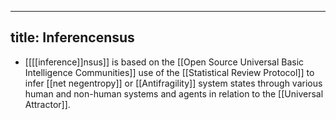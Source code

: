 - ---
  title: Inferencensus
  ---
- [[[[inference]]nsus]] is based on the [[Open Source Universal Basic Intelligence Communities]] use of the [[Statistical Review Protocol]] to infer [[net negentropy]] or [[Antifragility]] system states through various human and non-human systems and agents in relation to the [[Universal Attractor]].